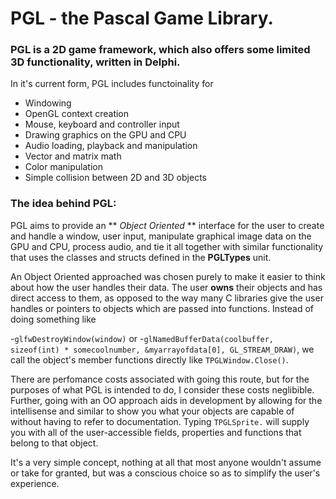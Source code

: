 # PGL - the Pascal Game Library.


### PGL is a 2D game framework, which also offers some limited 3D functionality, written in Delphi. 
In it's current form, PGL includes functoinality for
- Windowing
- OpenGL context creation
- Mouse, keyboard and controller input
- Drawing graphics on the GPU and CPU
- Audio loading, playback and manipulation
- Vector and matrix math
- Color manipulation
- Simple collision between 2D and 3D objects

### The idea behind PGL:

PGL aims to provide an ** *Object Oriented* ** interface for the user to create and handle a window, 
user input, manipulate graphical image data on the GPU and CPU, process audio, and tie it all together
with similar functionality that uses the classes and structs defined in the **PGLTypes** unit.

An Object Oriented approached was chosen purely to make it easier to think about how the user handles
their data. The user **owns** their objects and has direct access to them, as opposed to the way
many C libraries give the user handles or pointers to objects which are passed into functions. Instead of 
doing something like

-`glfwDestroyWindow(window)`
or
-`glNamedBufferData(coolbuffer, sizeof(int) * somecoolnumber, &myarrayofdata[0], GL_STREAM_DRAW)`,
we call the object's member functions directly like
`TPGLWindow.Close()`.

There are perfomance costs associated with going this route, but for the purposes of what PGL is
intended to do, I consider these costs neglibible. Further, going with an OO approach aids in
development by allowing for the intellisense and similar to show you what your objects are 
capable of without having to refer to documentation. Typing `TPGLSprite.` will supply you with all of the
user-accessible fields, properties and functions that belong to that object.

It's a very simple concept, nothing at all that most anyone wouldn't assume or take for granted, but was
a conscious choice so as to simplify the user's experience.


